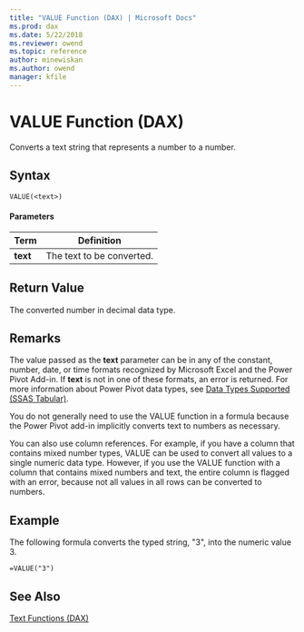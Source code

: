 ```yaml
---
title: "VALUE Function (DAX) | Microsoft Docs"
ms.prod: dax
ms.date: 5/22/2018
ms.reviewer: owend
ms.topic: reference
author: minewiskan
ms.author: owend
manager: kfile
---
```

# VALUE Function (DAX)
Converts a text string that represents a number to a number.  
  
## Syntax  
  
```dax
VALUE(<text>)  
```
  
#### Parameters  
  
|Term|Definition|  
|--------|--------------|  
|**text**|The text to be converted.|  
  
## Return Value  
The converted number in decimal data type.  
  
## Remarks  
The value passed as the **text** parameter can be in any of the constant, number, date, or time formats recognized by Microsoft Excel and the Power Pivot Add-in. If **text** is not in one of these formats, an error is returned. For more information about Power Pivot data types, see [Data Types Supported (SSAS Tabular)](https://msdn.microsoft.com/en-us/92993f7b-7243-4aec-906d-0b0379798242).  
  
You do not generally need to use the VALUE function in a formula because the Power Pivot add-in implicitly converts text to numbers as necessary.  
  
You can also use column references. For example, if you have a column that contains mixed number types, VALUE can be used to convert all values to a single numeric data type. However, if you use the VALUE function with a column that contains mixed numbers and text, the entire column is flagged with an error, because not all values in all rows can be converted to numbers.  
  
## Example  
The following formula converts the typed string, "3", into the numeric value 3.  
  
```dax
=VALUE("3")  
```
  
## See Also  
[Text Functions &#40;DAX&#41;](text-functions-dax.md)  
  

